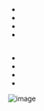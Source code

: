 ##
-
-
-
-

##
-
-
-
-
![image](https://user-images.githubusercontent.com/80297158/198748140-f76193b2-9dce-4838-8f08-2a634c47fd79.png)
